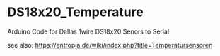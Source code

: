 DS18x20_Temperature
===================

Arduino Code for Dallas 1wire DS18x20 Senors to Serial

see also: https://entropia.de/wiki/index.php?title=Temperatursensoren
